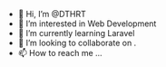 - 👋 Hi, I’m @DTHRT
- 👀 I’m interested in Web Development
- 🌱 I’m currently learning Laravel
- 💞️ I’m looking to collaborate on .
- 📫 How to reach me ...

<!---
DTHRT/DTHRT is a ✨ special ✨ repository because its `README.md` (this file) appears on your GitHub profile.
You can click the Preview link to take a look at your changes.
--->
